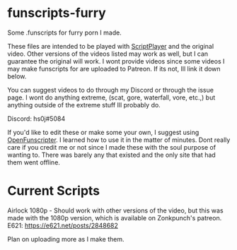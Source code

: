 # funscripts-furry
Some .funscripts for furry porn I made.

These files are intended to be played with [ScriptPlayer](https://github.com/FredTungsten/ScriptPlayer) and the original video.  Other versions of the videos listed may work as well, but I can guarantee the original will work.  I wont provide videos since some videos I may make funscripts for are uploaded to Patreon.  If its not, Ill link it down below.

You can suggest videos to do through my Discord or through the issue page.  I wont do anything extreme, (scat, gore, waterfall, vore, etc.,) but anything outside of the extreme stuff Ill probably do.

Discord: hs0j#5084

If you'd like to edit these or make some your own, I suggest using [OpenFunscripter](https://github.com/OpenFunscripter/OFS).  I learned how to use it in the matter of minutes.  Dont really care if you credit me or not since I made these with the soul purpose of wanting to.  There was barely any that existed and the only site that had them went offline.

# Current Scripts
Airlock 1080p - Should work with other versions of the video, but this 
was made with the 1080p version, which is available on Zonkpunch's patreon.
E621: https://e621.net/posts/2848682

Plan on uploading more as I make them.
